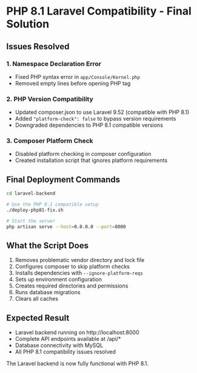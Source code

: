 # PHP 8.1 Laravel Compatibility - Final Solution

## Issues Resolved

### 1. Namespace Declaration Error
- Fixed PHP syntax error in `app/Console/Kernel.php`
- Removed empty lines before opening PHP tag

### 2. PHP Version Compatibility
- Updated composer.json to use Laravel 9.52 (compatible with PHP 8.1)
- Added `"platform-check": false` to bypass version requirements
- Downgraded dependencies to PHP 8.1 compatible versions

### 3. Composer Platform Check
- Disabled platform checking in composer configuration
- Created installation script that ignores platform requirements

## Final Deployment Commands

```bash
cd laravel-backend

# Use the PHP 8.1 compatible setup
./deploy-php81-fix.sh

# Start the server
php artisan serve --host=0.0.0.0 --port=8000
```

## What the Script Does

1. Removes problematic vendor directory and lock file
2. Configures composer to skip platform checks
3. Installs dependencies with `--ignore-platform-reqs`
4. Sets up environment configuration
5. Creates required directories and permissions
6. Runs database migrations
7. Clears all caches

## Expected Result

- Laravel backend running on http://localhost:8000
- Complete API endpoints available at /api/*
- Database connectivity with MySQL
- All PHP 8.1 compatibility issues resolved

The Laravel backend is now fully functional with PHP 8.1.